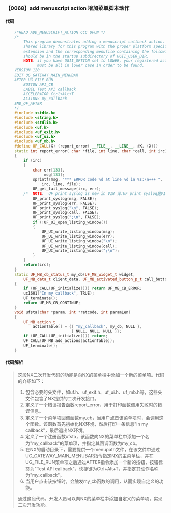 ### 【0068】add menuscript action 增加菜单脚本动作

#### 代码

```cpp
    /*HEAD ADD_MENUSCRIPT_ACTION CCC UFUN */  
    /*  
        This program demonstrates adding a menuscript callback action.  The  
        shared library for this program with the proper platform specific  
        extension and the corresponding menufile containing the following lines  
        should be in the startup subdirectory of UGII_USER_DIR.  
        NOTE: if you have UGII_OPTION set to LOWER, your registered action name  
              must be all in lower case in order to be found.  
    VERSION 120  
    EDIT UG_GATEWAY_MAIN_MENUBAR  
    AFTER UG_FILE_RUN  
        BUTTON API_CB  
        LABEL Test API callback  
        ACCELERATOR Ctrl+Alt+T  
        ACTIONS my_callback  
    END_OF_AFTER  
    */  
    #include <stdio.h>  
    #include <string.h>  
    #include <stdlib.h>  
    #include <uf.h>  
    #include <uf_exit.h>  
    #include <uf_ui.h>  
    #include <uf_mb.h>  
    #define UF_CALL(X) (report_error( __FILE__, __LINE__, #X, (X)))  
    static int report_error( char *file, int line, char *call, int irc)  
    {  
        if (irc)  
        {  
            char err[133],  
                 msg[133];  
            sprintf(msg, "*** ERROR code %d at line %d in %s:\n+++ ",  
                irc, line, file);  
            UF_get_fail_message(irc, err);  
        /*  NOTE:  UF_print_syslog is new in V18 译:UF_print_syslog是V18版本新增的函数。 */  
            UF_print_syslog(msg, FALSE);  
            UF_print_syslog(err, FALSE);  
            UF_print_syslog("\n", FALSE);  
            UF_print_syslog(call, FALSE);  
            UF_print_syslog(";\n", FALSE);  
            if (!UF_UI_open_listing_window())  
            {  
                UF_UI_write_listing_window(msg);  
                UF_UI_write_listing_window(err);  
                UF_UI_write_listing_window("\n");  
                UF_UI_write_listing_window(call);  
                UF_UI_write_listing_window(";\n");  
            }  
        }  
        return(irc);  
    }  
    static UF_MB_cb_status_t my_cb(UF_MB_widget_t widget,  
        UF_MB_data_t client_data, UF_MB_activated_button_p_t call_button )  
    {  
        if (UF_CALL(UF_initialize())) return UF_MB_CB_ERROR;  
        uc1601("In my callback", TRUE);  
        UF_terminate();  
        return UF_MB_CB_CONTINUE;  
    }  
    void ufsta(char *param, int *retcode, int paramLen)  
    {  
        UF_MB_action_t  
            actionTable[] = {{ "my_callback", my_cb, NULL },  
                             { NULL, NULL, NULL }};  
        if (UF_CALL(UF_initialize())) return;  
        UF_CALL(UF_MB_add_actions(actionTable));  
        UF_terminate();  
    }

```

#### 代码解析

> 这段NX二次开发代码的功能是向NX的菜单栏中添加一个新的菜单项。代码的介绍如下：
>
> 1. 包含必要的头文件，如uf.h、uf_exit.h、uf_ui.h、uf_mb.h等，这些头文件包含了NX提供的二次开发接口。
> 2. 定义了一个错误报告函数report_error，用于打印函数调用失败时的错误信息。
> 3. 定义了一个菜单项回调函数my_cb，当用户点击该菜单项时，会调用这个函数。该函数首先初始化NX环境，然后打印一条信息"In my callback"，最后退出NX环境。
> 4. 定义了一个注册函数ufsta，该函数向NX的菜单栏中添加一个名为"my_callback"的菜单项，并指定其回调函数为my_cb。
> 5. 在NX的启动目录下，需要提供一个menupath文件，在该文件中通过UG_GATEWAY_MAIN_MENUBAR指令指定NX的主菜单栏，并在UG_FILE_RUN菜单项之后通过AFTER指令添加一个新的按钮，按钮标签为"Test API callback"，快捷键为Ctrl+Alt+T，并指定其动作名称为"my_callback"。
> 6. 当用户点击该按钮时，会触发my_cb函数的调用，从而实现自定义的功能。
>
> 通过这段代码，开发人员可以向NX的菜单栏中添加自定义的菜单项，实现二次开发功能。
>
